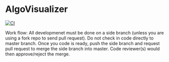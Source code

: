 # AlgoVisualizer

[![CI](https://github.com/jxr98/AlgoVisualizer/actions/workflows/test.yml/badge.svg?branch=master)](https://github.com/jxr98/AlgoVisualizer/actions/workflows/test.yml)

Work flow:
All developmenet must be done on a side branch (unless you are using a fork repo to send pull request). Do not check in code directly to master branch. Once you code is ready, push the side branch and request pull request to merge the side branch into master. Code reviewer(s) would then approve/reject the merge.
